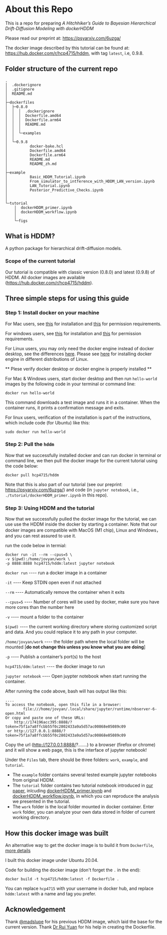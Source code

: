 # About this Repo

This is a repo for preparing *A Hitchhiker’s Guide to Bayesian Hierarchical Drift-Diffusion Modeling with dockerHDDM* 

Please read our preprint at: https://psyarxiv.com/6uzga/

The docker image described by this tutorial can be found at: https://hub.docker.com/r/hcp4715/hddm, with tag `latest`, i.e, 0.9.8.

## Folder structure of the current repo

```
.
│  .dockerignore
│  .gitignore
│  README.md
│              
├─dockerfiles
│  ├─0.8.0
│  │  │  .dockerignore
│  │  │  Dockerfile.amd64
│  │  │  Dockerfile.arm64
│  │  │  README.md
│  │  │  
│  │  └─examples
│  │      
│  └─0.9.8
│          docker-bake.hcl
│          Dockerfile.amd64
│          Dockerfile.arm64
│          README.md
│          README_zh.md
│          
├─example
│          Basic_HDDM_Tutorial.ipynb
│          From_simulator_to_intference_with_HDDM_LAN_version.ipynb
│          LAN_Tutorial.ipynb
│          Posterior_Predictive_Checks.ipynb
│              
│              
└─tutorial
    │  dockerHDDM_primer.ipynb
    │  dockerHDDM_workflow.ipynb
    │  
    └─figs
```

## What is HDDM? 
A python package for hierarchical drift-diffusion models.

### Scope of the current tutorial
Our tutorial is compatible with classic version (0.8.0) and latest (0.9.8) of HDDM. All docker images are available (https://hub.docker.com/r/hcp4715/hddm).

## Three simple steps for using this guide

### Step 1: Install docker on your machine

For Mac users, see [this](https://docs.docker.com/desktop/install/mac-install/) for installation and [this](https://docs.docker.com/desktop/mac/permission-requirements/) for permission requirements. 

For windows users, see [this](https://docs.docker.com/desktop/install/windows-install/) for installation and [this](https://docs.docker.com/desktop/windows/permission-requirements/) for permission requirements.

For Linux users, you may only need the docker engine instead of docker desktop, see the differences [here](https://docs.docker.com/desktop/faqs/linuxfaqs/#what-is-the-difference-between-docker-desktop-for-linux-and-docker-engine). Please see [here](https://docs.docker.com/engine/install/) for installing docker engine in different distributions of Linux.

** Plese verify docker desktop or docker engine is properly installed ** 

For Mac & Windows users, start docker desktop and then run `hello-world` images by the following code in your terminal or command line:

`docker run hello-world`

This command downloads a test image and runs it in a container. When the container runs, it prints a confirmation message and exits.

For linux users, verification of the installation is part of the instructions, which include code (for Ubuntu) like this:

`sudo docker run hello-world`

### Step 2: Pull the `hddm`

Now that we successfully installed docker and can run docker in terminal or command line, we then pull the docker image for the current tutorial using the code below:

```
docker pull hcp4715/hddm
```

Note that this is also part of our tutorial (see our preprint: https://psyarxiv.com/6uzga/) and code (in `jupyter notebook`, i.e., `./tutorial/dockerHDDM_primer.ipynb` in this repo).

### Step 3: Using HDDM and the tutorial

Now that we successfully pulled the docker image for the tutorial, we can use use the HDDM inside the docker by starting a container. Note that our docker images are compatible with MacOS (M1 chip), Linux and Windows，and you can rest assured to use it.  

run the code below in termial:

```
docker run -it --rm --cpus=5 \
-v $(pwd):/home/jovyan/work \
-p 8888:8888 hcp4715/hddm:latest jupyter notebook
```

`docker run` ---- run a docker image in a container

`-it` ---- Keep STDIN open even if not attached

`--rm` ---- Automatically remove the container when it exits

`--cpus=5` ---- Number of cores will be used by docker, make sure you have more cores than the number here

`-v` ---- mount a folder to the container

`$(pwd)` ---- the current working directory where storing customized script and data. And you could replace it to any path in your computer. 

`/home/jovyan/work` ---- the folder path  where the local folder will be mounted [**do not change this unless you know what you are doing**]

`-p` ---- Publish a container’s port(s) to the host

`hcp4715/ddm:latest` ---- the docker image to run

`jupyter notebook` ---- Open juypter notebook when start running the container.

After running the code above, bash will has output like this:

```
....
To access the notebook, open this file in a browser:
        file:///home/jovyan/.local/share/jupyter/runtime/nbserver-6-open.html
Or copy and paste one of these URLs:
    http://174196acc395:8888/?token=75f1a7a8ffcbb55f0c2802433a9a5d57ac00868e05089c09
 or http://127.0.0.1:8888/?token=75f1a7a8ffcbb55f0c2802433a9a5d57ac00868e05089c09
```

Copy the url (http://127.0.0.1:8888/?.......) to a browser (firefox or chrome) and it will show a web page, this is the interface of jupyter notebook! 

Under the `Files` tab, there should be three folders: `work`, `example`, and `tutorial`. 

- The `example` folder contains several tested example jupyter notebooks from original HDDM. 
- The `tutorial` folder contains two tutorial notebook introduced in [our paper](https://psyarxiv.com/6uzga/), inlcuding [dockerHDDM_primer.ipynb](tutorial/dockerHDDM_primer.ipynb) and [dockerHDDM_workflow.ipynb](tutorial/dockerHDDM_workflow.ipynb), in which you can reproduce the analysis we presented in the tutorial.
- The `work` folder is the local folder mounted in docker container. Enter `work` folder, you can analyze your own data stored in folder of current working directory.


## How this docker image was built

An alternative way to get the docker image is to build it from `Dockerfile`, [more details](dockerfiles/0.9.8/README.md)

I built this docker image under Ubuntu 20.04. 

Code for building the docker image (don't forget the `.` in the end):

```
docker build -t hcp4715/hddm:latest -f Dockerfile .
```
You can replace `hcp4715` with your username in docker hub, and replace `hddm:latest` with a name and tag you prefer.

## Acknowledgement
Thank [@madslupe](https://github.com/madslupe) for his previous HDDM image, which laid the base for the current version. Thank [Dr Rui Yuan](https://scholar.google.com/citations?user=h8_wSLkAAAAJ&hl=en) for his help in creating the Dockerfile.
